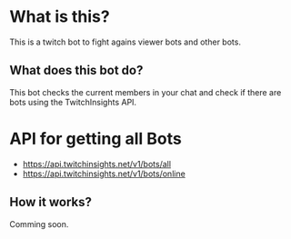 # What is this?

This is a twitch bot to fight agains viewer bots and other bots.

## What does this bot do?

This bot checks the current members in your chat and check if there are bots using the TwitchInsights API.

# API for getting all Bots

- https://api.twitchinsights.net/v1/bots/all
- https://api.twitchinsights.net/v1/bots/online

## How it works?

Comming soon.
